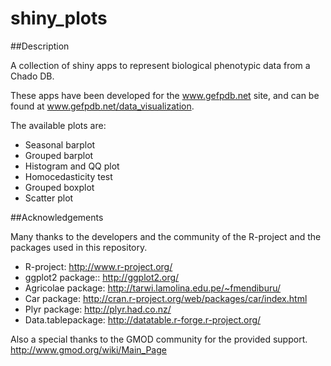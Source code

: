 shiny_plots
===========

##Description

A collection of shiny apps to represent biological phenotypic data from a Chado DB.

These apps have been developed for the www.gefpdb.net site, and can be found at www.gefpdb.net/data_visualization.

The available plots are:

* Seasonal barplot
* Grouped barplot
* Histogram and QQ plot
* Homocedasticity test
* Grouped boxplot
* Scatter plot

##Acknowledgements

Many thanks to the developers and the community of the R-project and the packages used in this repository.  
* R-project: http://www.r-project.org/
* ggplot2 package:: http://ggplot2.org/
* Agricolae package: http://tarwi.lamolina.edu.pe/~fmendiburu/
* Car package: http://cran.r-project.org/web/packages/car/index.html
* Plyr package: http://plyr.had.co.nz/
* Data.tablepackage: http://datatable.r-forge.r-project.org/


Also a special thanks to the GMOD community for the provided support. 
http://www.gmod.org/wiki/Main_Page